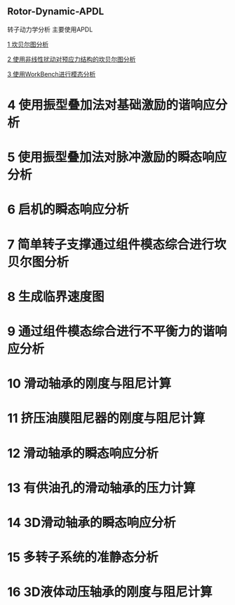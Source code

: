 ## Rotor-Dynamic-APDL
转子动力学分析  主要使用APDL

[1 坎贝尔图分析](https://github.com/leslielee619/Rotor-Dynamic-APDL/tree/master/%E5%9D%8E%E8%B4%9D%E5%B0%94%E5%9B%BE%E5%88%86%E6%9E%90)

[2 使用非线性扰动对预应力结构的坎贝尔图分析]()

[3 使用WorkBench进行模态分析]()

# 4 使用振型叠加法对基础激励的谐响应分析
# 5 使用振型叠加法对脉冲激励的瞬态响应分析
# 6 启机的瞬态响应分析
# 7 简单转子支撑通过组件模态综合进行坎贝尔图分析
# 8 生成临界速度图
# 9 通过组件模态综合进行不平衡力的谐响应分析
# 10 滑动轴承的刚度与阻尼计算
# 11 挤压油膜阻尼器的刚度与阻尼计算
# 12 滑动轴承的瞬态响应分析
# 13 有供油孔的滑动轴承的压力计算
# 14 3D滑动轴承的瞬态响应分析
# 15 多转子系统的准静态分析
# 16 3D液体动压轴承的刚度与阻尼计算
